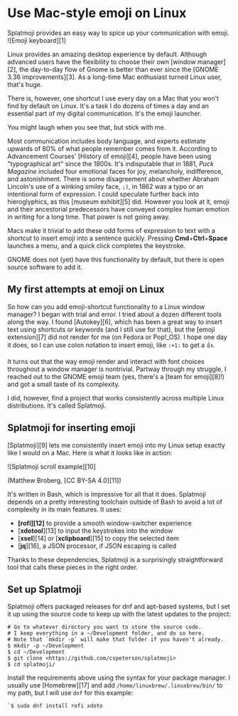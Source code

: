 [#]: collector: (lujun9972)
[#]: translator: ( )
[#]: reviewer: ( )
[#]: publisher: ( )
[#]: url: ( )
[#]: subject: (Use Mac-style emoji on Linux)
[#]: via: (https://opensource.com/article/21/2/emoji-linux)
[#]: author: (Matthew Broberg https://opensource.com/users/mbbroberg)

Use Mac-style emoji on Linux
======
Splatmoji provides an easy way to spice up your communication with
emoji.
![Emoji keyboard][1]

Linux provides an amazing desktop experience by default. Although advanced users have the flexibility to choose their own [window manager][2], the day-to-day flow of Gnome is better than ever since the [GNOME 3.36 improvements][3]. As a long-time Mac enthusiast turned Linux user, that's huge.

There is, however, one shortcut I use every day on a Mac that you won't find by default on Linux. It's a task I do dozens of times a day and an essential part of my digital communication. It's the emoji launcher.

You might laugh when you see that, but stick with me.

Most communication includes body language, and experts estimate upwards of 80% of what people remember comes from it. According to Advancement Courses' [History of emoji][4], people have been using "typographical art" since the 1800s. It's indisputable that in 1881, _Puck Magazine_ included four emotional faces for joy, melancholy, indifference, and astonishment. There is some disagreement about whether Abraham Lincoln's use of a winking smiley face, `;)`, in 1862 was a typo or an intentional form of expression. I could speculate further back into hieroglyphics, as this [museum exhibit][5] did. However you look at it, emoji and their ancestorial predecessors have conveyed complex human emotion in writing for a long time. That power is not going away.

Macs make it trivial to add these odd forms of expression to text with a shortcut to insert emoji into a sentence quickly. Pressing **Cmd**+**Ctrl**+**Space** launches a menu, and a quick click completes the keystroke.

GNOME does not (yet) have this functionality by default, but there is open source software to add it.

## My first attempts at emoji on Linux

So how can you add emoji-shortcut functionality to a Linux window manager? I began with trial and error. I tried about a dozen different tools along the way. I found [Autokey][6], which has been a great way to insert text using shortcuts or keywords (and I still use for that), but the [emoji extension][7] did not render for me (on Fedora or Pop!_OS). I hope one day it does, so I can use colon notation to insert emoji, like `:+1:` to get a 👍️.

It turns out that the way emoji render and interact with font choices throughout a window manager is nontrivial. Partway through my struggle, I reached out to the GNOME emoji team (yes, there's a [team for emoji][8]!) and got a small taste of its complexity.

I did, however, find a project that works consistently across multiple Linux distributions. It's called Splatmoji.

## Splatmoji for inserting emoji

[Splatmoji][9] lets me consistently insert emoji into my Linux setup exactly like I would on a Mac. Here is what it looks like in action:

![Splatmoji scroll example][10]

(Matthew Broberg, [CC BY-SA 4.0][11])

It's written in Bash, which is impressive for all that it does. Splatmoji depends on a pretty interesting toolchain outside of Bash to avoid a lot of complexity in its main features. It uses:

  * **[rofi][12]** to provide a smooth window-switcher experience
  * [**xdotool**][13] to input the keystrokes into the window
  * [**xsel**][14] or [**xclipboard**][15] to copy the selected item
  * [**jq**][16], a JSON processor, if JSON escaping is called



Thanks to these dependencies, Splatmoji is a surprisingly straightforward tool that calls these pieces in the right order.

## Set up Splatmoji

Splatmoji offers packaged releases for dnf and apt-based systems, but I set it up using the source code to keep up with the latest updates to the project:


```
# Go to whatever directory you want to store the source code.
# I keep everything in a ~/Development folder, and do so here.
# Note that `mkdir -p` will make that folder if you haven't already.
$ mkdir -p ~/Development
$ cd ~/Development
$ git clone <https://github.com/cspeterson/splatmoji>
$ cd splatmoji/
```

Install the requirements above using the syntax for your package manager. I usually use [Homebrew][17] and add `/home/linuxbrew/.linuxbrew/bin/` to my path, but I will use `dnf` for this example:


```
`$ sudo dnf install rofi xdoto
